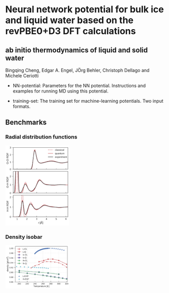 # Neural network potential for bulk ice and liquid water based on the revPBE0+D3 DFT calculations

## ab initio thermodynamics of liquid and solid water
Bingqing Cheng, Edgar A. Engel, JÖrg Behler, Christoph Dellago and Michele Ceriotti 


* NN-potential: Parameters for the NN potential. Instructions and examples for running MD using this potential.

* training-set: The training set for machine-learning potentials. Two input formats.

## Benchmarks

### Radial distribution functions
<img src="https://github.com/BingqingCheng/neural-network-potential-for-water-revPBE0-D3/blob/master/radial-distribution-functions/compare-with-experiment.png" width="200" />


### Density isobar
<img src="https://github.com/BingqingCheng/neural-network-potential-for-water-revPBE0-D3/blob/master/thermo-properties/density-isobar.png" width="200" />




